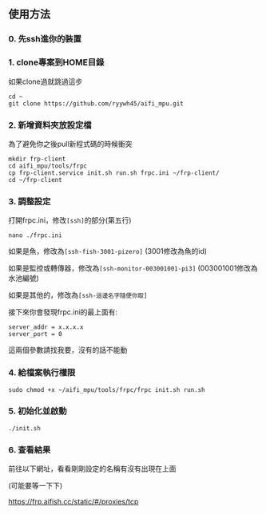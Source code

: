 ## 使用方法
### 0. 先ssh進你的裝置

### 1. clone專案到HOME目錄 

如果clone過就跳過這步
```
cd ~
git clone https://github.com/ryywh45/aifi_mpu.git
```

### 2. 新增資料夾放設定檔

為了避免你之後pull新程式碼的時候衝突
```
mkdir frp-client
cd aifi_mpu/tools/frpc
cp frp-client.service init.sh run.sh frpc.ini ~/frp-client/
cd ~/frp-client
```

### 3. 調整設定

打開frpc.ini，修改`[ssh]`的部分(第五行)
```
nano ./frpc.ini
```
如果是魚，修改為`[ssh-fish-3001-pizero]` (3001修改為魚的id)

如果是監控或轉傳器，修改為`[ssh-monitor-003001001-pi3]` (003001001修改為水池編號)

如果是其他的，修改為`[ssh-這邊名字隨便你取]`

接下來你會發現frpc.ini的最上面有:
```
server_addr = x.x.x.x
server_port = 0
```
這兩個參數請找我要，沒有的話不能動

### 4. 給檔案執行權限
```
sudo chmod +x ~/aifi_mpu/tools/frpc/frpc init.sh run.sh
```

### 5. 初始化並啟動  
```
./init.sh
```

### 6. 查看結果

前往以下網址，看看剛剛設定的名稱有沒有出現在上面

(可能要等一下下)

https://frp.aifish.cc/static/#/proxies/tcp

